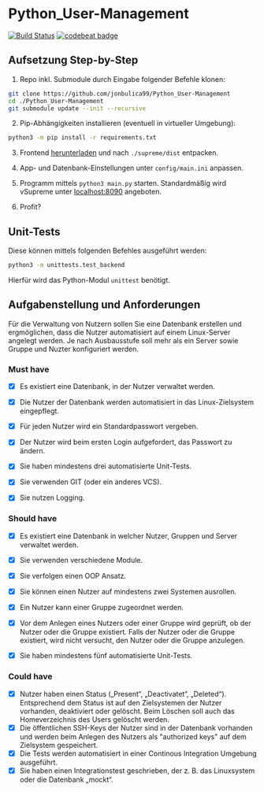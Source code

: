 # Python_User-Management
[![Build Status](https://travis-ci.org/jonbulica99/Python_User-Management.svg?branch=master)](https://travis-ci.org/jonbulica99/Python_User-Management)
[![codebeat badge](https://codebeat.co/badges/85bd7a0a-6d0b-4fcb-ac5b-e8ea9e7f6fa0)](https://codebeat.co/projects/github-com-jonbulica99-python_user-management-master)

## Aufsetzung Step-by-Step

1. Repo inkl. Submodule durch Eingabe folgender Befehle klonen:
```bash
git clone https://github.com/jonbulica99/Python_User-Management
cd ./Python_User-Management
git submodule update --init --recursive
```

2. Pip-Abhängigkeiten installieren (eventuell in virtueller Umgebung):
```bash
python3 -m pip install -r requirements.txt
```

3. Frontend [herunterladen](https://github.com/jonbulica99/Python_User-Management/releases) und nach `./supreme/dist` entpacken.

4. App- und Datenbank-Einstellungen unter `config/main.ini` anpassen.

5. Programm mittels `python3 main.py` starten. Standardmäßig wird vSupreme unter [localhost:8090](http://localhost:8090) angeboten.

6. Profit?


## Unit-Tests
Diese können mittels folgenden Befehles ausgeführt werden:
```bash
python3 -m unittests.test_backend
```
Hierfür wird das Python-Modul `unittest` benötigt.

## Aufgabenstellung und Anforderungen

Für die Verwaltung von Nutzern sollen Sie eine Datenbank erstellen und ergmöglichen, dass die Nutzer automatisiert auf einem Linux-Server angelegt werden. Je nach Ausbausstufe soll mehr als ein Server sowie Gruppe und Nuzter konfiguriert werden.


### Must have

- [x] Es existiert eine Datenbank, in der Nutzer verwaltet werden.
- [x] Die Nutzer der Datenbank werden automatisiert in das Linux-Zielsystem eingepflegt. 
- [x] Für jeden Nutzer wird ein Standardpasswort vergeben. 
- [x] Der Nutzer wird beim ersten Login aufgefordert, das Passwort zu ändern.
- [x] Sie haben mindestens drei automatisierte Unit-Tests.  
- [x] Sie verwenden GIT (oder ein anderes VCS).
- [x] Sie nutzen Logging.


### Should have

- [x] Es existiert eine Datenbank in welcher Nutzer, Gruppen und Server verwaltet werden.
- [x] Sie verwenden verschiedene Module.
- [x] Sie verfolgen einen OOP Ansatz.
- [x] Sie können einen Nutzer auf mindestens zwei Systemen ausrollen.
- [x] Ein Nutzer kann einer Gruppe zugeordnet werden. 
- [x] Vor dem Anlegen eines Nutzers oder einer Gruppe wird geprüft, ob der Nutzer oder die Gruppe existiert. Falls der Nutzer oder die Gruppe existiert, wird nicht versucht, den Nutzer oder die Gruppe anzulegen.
- [x] Sie haben mindestens fünf automatisierte Unit-Tests.


### Could have

- [x] Nutzer haben einen Status („Present“, „Deactivatet“,  „Deleted“). Entsprechend dem Status ist auf den Zielsystemen der Nutzer vorhanden, deaktiviert oder gelöscht. Beim Löschen soll auch das Homeverzeichnis des Users gelöscht werden.
- [x] Die öffentlichen SSH-Keys der Nutzer sind in der Datenbank vorhanden und werden beim Anlegen des Nutzers als "authorized keys" auf dem Zielsystem gespeichert.
- [x] Die Tests werden automatisiert in einer Continous Integration Umgebung ausgeführt.
- [x] Sie haben einen Integrationstest geschrieben, der z. B. das Linuxsystem oder die Datenbank „mockt“.
